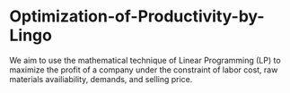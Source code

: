 # Optimization-of-Productivity-by-Lingo
We aim to use the mathematical technique of Linear Programming (LP) to maximize the profit of a company under the constraint of labor cost, raw materials availiability, demands, and selling price. 
